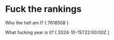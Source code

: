 # Fuck the rankings

Who the hell am I?
{ 7618508 }

What fucking year is it?
[ 2024-10-15T22:00:00Z ]
